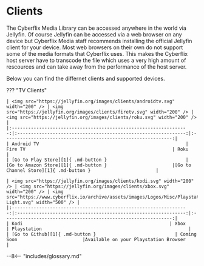 # Clients
The Cyberflix Media Library can be accessed anywhere in the world via Jellyfin. Of course Jellyfin can be accessed via a web browser on any device but Cyberflix Media staff recommends installing the official Jellyfin client for your device. Most web browsers on their own do not support some of the media formats that Cyberflix uses. This makes the Cyberflix host server have to transcode the file which uses a very high amount of rescources and can take away from the performance of the host server.

Below you can find the differnet clients and supported devices.

??? "TV Clients"

    | <img src="https://jellyfin.org/images/clients/androidtv.svg" width="200" /> | <img src="https://jellyfin.org/images/clients/firetv.svg" width="200" /> | <img src="https://jellyfin.org/images/clients/roku.svg" width="200" /> |
    |:-----------------------------------------------------------------:|:--------------------------------------------------------------:|:--------------------------------------------------------------:|
    | Android TV                                                      | Fire TV                                                      | Roku                                                      |
    | [Go to Play Store][1]{ .md-button }                             | [Go to Amazon Store][1]{ .md-button }                        |[Go to Channel Store][1]{ .md-button }                        |
    
    | <img src="https://jellyfin.org/images/clients/kodi.svg" width="200" /> | <img src="https://jellyfin.org/images/clients/xbox.svg" width="200" /> | <img src="https://www.cyberflix.io/archive/assets/images/Logos/Misc/Playstation-Light.svg" width="500" /> |
    |:-----------------------------------------------------------------:|:--------------------------------------------------------------:|:--------------------------------------------------------------:|
    | Kodi                                                      | Xbox                                                      | Playstation                                                      |
    | [Go to Github][1]{ .md-button }                             | Coming Soon                        |Available on your Playstation Browser                        |



[1]: https://play.google.com/store/apps/details?id=org.jellyfin.androidtv
--8<-- "includes/glossary.md"
